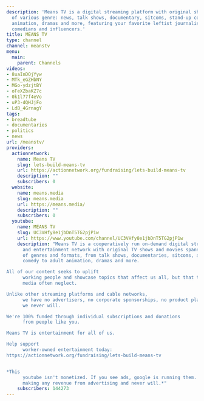 ```yaml
---
description: 'Means TV is a digital streaming platform with original shows and movies
  of various genre: news, talk shows, documentary, sitcoms, stand-up comedy, adult
  animation, dramas and more, featuring your favorite leftist journalists, activists,
  comedians and influencers.'
title: MEANS TV
type: channel
channel: meanstv
menu:
  main:
    parent: Channels
videos:
- 8uaInDOjYyw
- MTk_eGZHbNY
- MGo-ydzjtBY
- oFeXZbaKZ7c
- 0k1l77f4eVo
- uP3-dQHJjFo
- LdB_4GrnagY
tags:
- breadtube
- documentaries
- politics
- news
url: /meanstv/
providers:
  actionnetwork:
    name: Means TV
    slug: lets-build-means-tv
    url: https://actionnetwork.org/fundraising/lets-build-means-tv
    description: ""
    subscribers: 0
  website:
    name: means.media
    slug: means.media
    url: https://means.media/
    description: ""
    subscribers: 0
  youtube:
    name: MEANS TV
    slug: UC3VHfy8e1jbDnT5TG2pjP1w
    url: https://www.youtube.com/channel/UC3VHfy8e1jbDnT5TG2pjP1w
    description: "Means TV is a cooperatively run on-demand digital streaming platform
      and entertainment network with original TV shows and movies spanning a variety
      of genres and formats, from talk shows, documentaries, sitcoms, and stand-up
      comedy to adult animation, dramas and more.

All of our content seeks to uplift
      working people and showcase topics that affect us all, but that the corporate
      media often neglect.

Unlike other streaming platforms and cable networks,
      we have no advertisers, no corporate sponsorships, no product placements and
      we never will.

We're 100% funded through individual subscriptions and donations
      from people like you.

Means TV is entertainment for all of us.

Help support
      worker-owned entertainment today:
https://actionnetwork.org/fundraising/lets-build-means-tv


*This
      youtube isn't monetized. If you see ads, google is running them. We are not
      making any revenue from advertising and never will.*"
    subscribers: 144273
---
```

